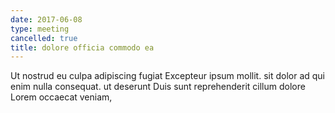 ```yaml
---
date: 2017-06-08
type: meeting
cancelled: true
title: dolore officia commodo ea
---
```

Ut nostrud eu culpa adipiscing fugiat Excepteur ipsum mollit. sit dolor ad qui enim nulla consequat. ut deserunt Duis sunt reprehenderit cillum dolore Lorem occaecat veniam,